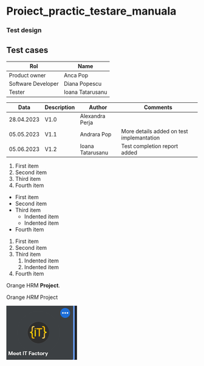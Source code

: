 # Proiect_practic_testare_manuala
### Test design 
<h2>Test cases </h2> 

| Rol  | Name  |
|---|---|
| Product owner | Anca Pop |
| Software Developer | Diana Popescu |
| Tester | Ioana Tatarusanu |

| Data  | Description | Author | Comments | 
|---|---|---|---|
| 28.04.2023 | V1.0 | Alexandra Perja | |
| 05.05.2023 | V1.1 | Andrara Pop | More details added on test implemantation |
| 05.06.2023 | V1.2 | Ioana Tatarusanu | Test completion report added |

1. First item
2. Second item
3. Third item
4. Fourth item

- First item
- Second item
- Third item
    - Indented item
    - Indented item
- Fourth item

1. First item
2. Second item
3. Third item
    1. Indented item
    2. Indented item
4. Fourth item

Orange HRM **Project**.

Orange *HRM* Project

![Test Conditions](https://github.com/IoanaT6/Proiect_practic_testare_manuala/blob/main/Screenshot%202023-05-05%20193116.png)
